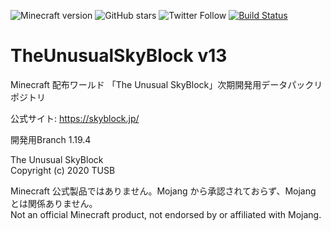 ![Minecraft version](https://img.shields.io/badge/version-1.19.4-blue.svg)
![GitHub stars](https://img.shields.io/github/stars/TUSB/TheUnusualSkyBlock.svg?style=social)
![Twitter Follow](https://img.shields.io/twitter/follow/TUSkyBlock.svg?style=social)
[![Build Status](https://travis-ci.com/TUSB/TheUnusualSkyBlock.svg?branch=dev)](https://travis-ci.com/TUSB/TheUnusualSkyBlock)

# TheUnusualSkyBlock v13  
Minecraft 配布ワールド 「The Unusual SkyBlock」次期開発用データパックリポジトリ  

公式サイト: https://skyblock.jp/  

開発用Branch 1.19.4  



The Unusual SkyBlock  
Copyright (c) 2020 TUSB  

Minecraft 公式製品ではありません。Mojang から承認されておらず、Mojang とは関係ありません。  
Not an official Minecraft product, not endorsed by or affiliated with Mojang.  
